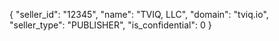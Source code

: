 {
  "seller_id": "12345",
  "name": "TVIQ, LLC",
  "domain": "tviq.io",
  "seller_type": "PUBLISHER",
  "is_confidential": 0
}
